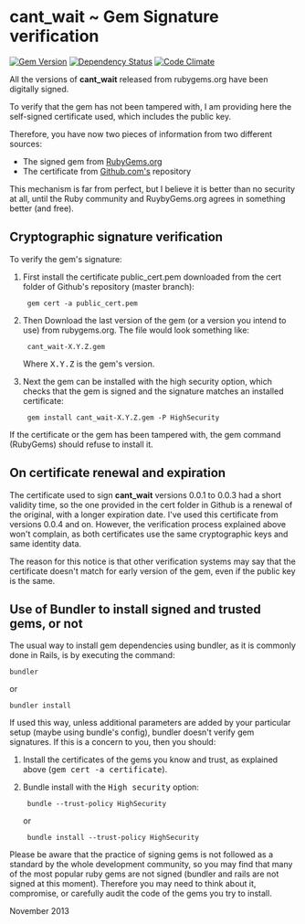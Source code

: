 # cant_wait ~ Gem Signature verification
[![Gem Version](https://badge.fury.io/rb/cant_wait.png)](https://badge.fury.io/rb/cant_wait)
[![Dependency Status](https://gemnasium.com/CarlosCD/cant_wait.png)](https://gemnasium.com/CarlosCD/cant_wait)
[![Code Climate](https://codeclimate.com/github/CarlosCD/cant_wait.png)](https://codeclimate.com/github/CarlosCD/cant_wait)


All the versions of **cant_wait** released from rubygems.org have been digitally signed.

To verify that the gem has not been tampered with, I am providing here the self-signed certificate used, which includes the public key.

Therefore, you have now two pieces of information from two different sources:

- The signed gem from [RubyGems.org](http://rubygems.org/gems/cant_wait)
- The certificate from [Github.com's](https://github.com/CarlosCD/cant_wait) repository

This mechanism is far from perfect, but I believe it is better than no security at all, until the Ruby community and RuybyGems.org agrees in something better (and free).


## Cryptographic signature verification

To verify the gem's signature:

1. First install the certificate public_cert.pem downloaded from the cert folder of Github's repository (master branch):

        gem cert -a public_cert.pem

2. Then Download the last version of the gem (or a version you intend to use) from rubygems.org.  The file would look something like:

        cant_wait-X.Y.Z.gem

   Where <tt>X.Y.Z</tt> is the gem's version.

3. Next the gem can be installed with the high security option, which checks that the gem is signed and the signature matches an installed certificate:

        gem install cant_wait-X.Y.Z.gem -P HighSecurity

If the certificate or the gem has been tampered with, the gem command (RubyGems) should refuse to install it.


## On certificate renewal and expiration

The certificate used to sign **cant_wait** versions 0.0.1 to 0.0.3 had a short validity time, so the one provided in the cert folder in Github is a renewal of the original, with a longer expiration date. I've used this certificate from versions 0.0.4 and on.  However, the verification process explained above won't complain, as both certificates use the same cryptographic keys and same identity data.

The reason for this notice is that other verification systems may say that the certificate doesn't match for early version of the gem, even if the public key is the same.


## Use of Bundler to install signed and trusted gems, or not

The usual way to install gem dependencies using bundler, as it is commonly done in Rails, is by executing the command:

    bundler

or

    bundler install

If used this way, unless additional parameters are added by your particular setup (maybe using bundle's config), bundler doesn't verify gem signatures.  If this is a concern to you, then you should:

1. Install the certificates of the gems you know and trust, as explained above (<tt>gem cert -a certificate</tt>).
2. Bundle install with the <tt>High security</tt> option:

        bundle --trust-policy HighSecurity

    or

        bundle install --trust-policy HighSecurity

Please be aware that the practice of signing gems is not followed as a standard by the whole development community, so you may find that many of the most popular ruby gems are not signed (bundler and rails are not signed at this moment).  Therefore you may need to think about it, compromise, or carefully audit the code of the gems you try to install.


November 2013
